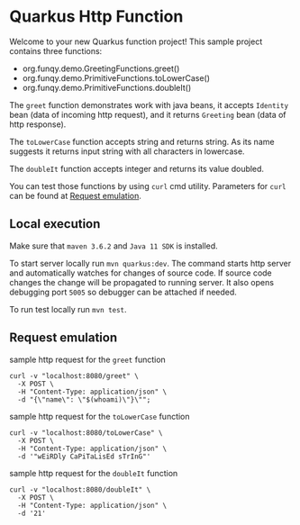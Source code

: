 # Quarkus Http Function

Welcome to your new Quarkus function project! This sample project contains three functions:
* org.funqy.demo.GreetingFunctions.greet()
* org.funqy.demo.PrimitiveFunctions.toLowerCase()
* org.funqy.demo.PrimitiveFunctions.doubleIt()

The `greet` function demonstrates work with java beans,
it accepts `Identity` bean (data of incoming http request),
and it returns `Greeting` bean (data of http response). 

The `toLowerCase` function accepts string and returns string.
As its name suggests it returns input string with all characters in lowercase.

The `doubleIt` function accepts integer and returns its value doubled.

You can test those functions by using `curl` cmd utility.
Parameters for `curl` can be found at [Request emulation](#request-emulation).

## Local execution
Make sure that `maven 3.6.2` and `Java 11 SDK` is installed.

To start server locally run `mvn quarkus:dev`.
The command starts http server and automatically watches for changes of source code.
If source code changes the change will be propagated to running server. It also opens debugging port `5005`
so debugger can be attached if needed.

To run test locally run `mvn test`.

## Request emulation

sample http request for the `greet` function
```shell script
curl -v "localhost:8080/greet" \
  -X POST \
  -H "Content-Type: application/json" \
  -d "{\"name\": \"$(whoami)\"}\"";

```

sample http request for the `toLowerCase` function
```shell script
curl -v "localhost:8080/toLowerCase" \
  -X POST \
  -H "Content-Type: application/json" \
  -d '"wEiRDly CaPiTaLisEd sTrInG"'
```

sample http request for the `doubleIt` function
```shell script
curl -v "localhost:8080/doubleIt" \
  -X POST \
  -H "Content-Type: application/json" \
  -d '21'
```
